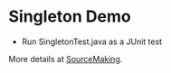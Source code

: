 # Singleton Demo

* Run SingletonTest.java as a JUnit test

More details at [SourceMaking](https://sourcemaking.com/design_patterns/singleton).
